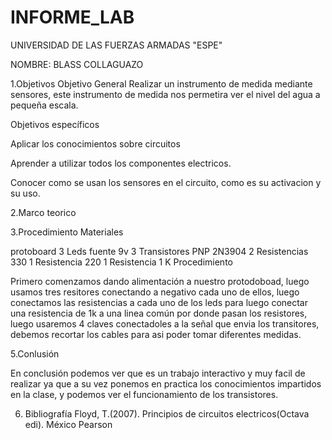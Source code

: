 # INFORME_LAB

UNIVERSIDAD DE LAS FUERZAS ARMADAS "ESPE"

NOMBRE: BLASS COLLAGUAZO 

1.Objetivos
Objetivo General
Realizar un instrumento de medida mediante sensores, este instrumento de medida nos permetira ver el nivel del agua a pequeña escala.

Objetivos específicos

Aplicar los conocimientos sobre circuitos 

Aprender a utilizar todos los componentes electricos.

Conocer como se usan los sensores en el circuito, como es su activacion y su uso.

2.Marco teorico





3.Procedimiento
Materiales


protoboard
3 Leds
fuente 9v
3 Transistores PNP 2N3904
2 Resistencias 330
1 Resistencia 220
1 Resistencia 1 K
Procedimiento

Primero comenzamos dando alimentación a nuestro protodoboad, luego usamos tres resitores conectando a negativo cada uno de ellos, luego conectamos las resistencias a cada uno de los leds para luego conectar una resistencia de 1k a una linea común por donde pasan los resistores, luego usaremos 4 claves conectadoles a la señal que envia los transitores, debemos recortar los cables para asi poder tomar diferentes medidas.


5.Conlusión

En conclusión podemos ver que es un trabajo interactivo y muy facil de realizar ya que a su vez ponemos en practica los conocimientos impartidos en la clase, y podemos ver el funcionamiento de los transistores.

6. Bibliografía
Floyd, T.(2007). Principios de circuitos electricos(Octava edi). México Pearson


